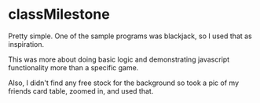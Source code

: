 # classMilestone

Pretty simple. One of the sample programs was blackjack,  so I used that as inspiration.

This was more about doing basic logic and demonstrating javascript functionality more than a specific game.

Also, I didn't find any free stock for the background so took a pic of my friends card table, zoomed in, and used that. 